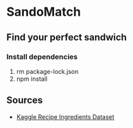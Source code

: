 # SandoMatch

## Find your perfect sandwich

### Install dependencies
<ol>
  <li> rm package-lock.json </li>
  <li> npm install </li>
</ol>

## Sources
<ul>
  <li><a href="https://www.kaggle.com/datasets/kaggle/recipe-ingredients-dataset"> Kaggle Recipe Ingredients Dataset </a></li>
</ul>
  
</ol>
